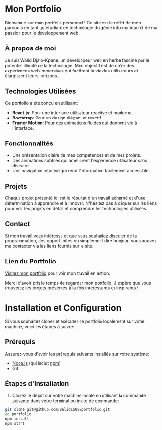 # Mon Portfolio

Bienvenue sur mon portfolio personnel ! Ce site est le reflet de mon parcours en tant qu'étudiant en technologie du génie informatique et de ma passion pour le développement web.

## À propos de moi

Je suis Walid Djato-Kpane, un développeur web en herbe fasciné par le potentiel illimité de la technologie. Mon objectif est de créer des expériences web immersives qui facilitent la vie des utilisateurs et élargissent leurs horizons.

## Technologies Utilisées

Ce portfolio a été conçu en utilisant:

- **React.js**: Pour une interface utilisateur réactive et moderne.
- **Bootstrap**: Pour un design élégant et réactif.
- **Framer Motion**: Pour des animations fluides qui donnent vie à l'interface.

## Fonctionnalités

- Une présentation claire de mes compétences et de mes projets.
- Des animations subtiles qui améliorent l'expérience utilisateur sans distraire.
- Une navigation intuitive qui rend l'information facilement accessible.

## Projets

Chaque projet présenté ici est le résultat d'un travail acharné et d'une détermination à apprendre et à innover. N'hésitez pas à cliquer sur les liens pour voir les projets en détail et comprendre les technologies utilisées.

## Contact

Si mon travail vous intéresse et que vous souhaitez discuter de la programmation, des opportunités ou simplement dire bonjour, vous pouvez me contacter via les liens fournis sur le site.

## Lien du Portfolio

[Visitez mon portfolio](https://portfolio-walid.onrender.com/) pour voir mon travail en action.

Merci d'avoir pris le temps de regarder mon portfolio. J'espère que vous trouverez les projets présentés à la fois intéressants et inspirants !

# Installation et Configuration

Si vous souhaitez cloner et exécuter ce portfolio localement sur votre machine, voici les étapes à suivre:

## Prérequis

Assurez-vous d'avoir les prérequis suivants installés sur votre système:

- [Node.js](https://nodejs.org/) (qui inclut [npm](http://npmjs.com/))
- Git

## Étapes d'installation

1. Clonez le dépôt sur votre machine locale en utilisant la commande suivante dans votre terminal ou invite de commande:

```bash
git clone git@github.com:walid1508/portfolio.git
cd portfolio
npm install
npm start
